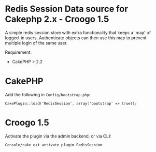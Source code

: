 # Redis Session Data source for Cakephp 2.x - Croogo 1.5 #

A simple redis session store with extra functionality that keeps a 'map' of
logged-in users. Authenticate objects can then use this map to prevent multiple
login of the same user.

Requirement:

- CakePHP > 2.2

# CakePHP #

Add the following in `Config/bootstrap.php`:

	CakePlugin::load('RedisSession', array('bootstrap' => true));

# Croogo 1.5 #

Activate the plugin via the admin backend, or via CLI:

	Console/cake ext activate plugin RedisSession
